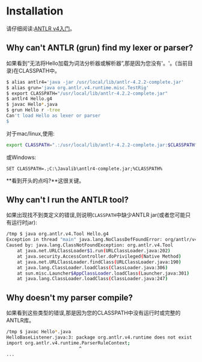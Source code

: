 # Installation

请仔细阅读:[ANTLR v4入门](https://raw.githubusercontent.com/antlr/antlr4/master/doc/getting-started.md)。

## Why can't ANTLR (grun) find my lexer or parser?

如果看到“无法将Hello加载为词法分析器或解析器”,那是因为您没有'。'。(当前目录)在CLASSPATH中。

```bash
$ alias antlr4='java -jar /usr/local/lib/antlr-4.2.2-complete.jar'
$ alias grun='java org.antlr.v4.runtime.misc.TestRig'
$ export CLASSPATH="/usr/local/lib/antlr-4.2.2-complete.jar"
$ antlr4 Hello.g4
$ javac Hello*.java
$ grun Hello r -tree
Can't load Hello as lexer or parser
$
```

对于mac/linux,使用:

```bash
export CLASSPATH=".:/usr/local/lib/antlr-4.2.2-complete.jar:$CLASSPATH"
```

或Windows:

```
SET CLASSPATH=.;C:\Javalib\antlr4-complete.jar;%CLASSPATH%
```

**看到开头的点吗?**这很关键。

## Why can't I run the ANTLR tool?

如果出现找不到类定义的错误,则说明`CLASSPATH`中缺少ANTLR jar(或者您可能只有运行时jar):

```bash
/tmp $ java org.antlr.v4.Tool Hello.g4
Exception in thread "main" java.lang.NoClassDefFoundError: org/antlr/v4/Tool
Caused by: java.lang.ClassNotFoundException: org.antlr.v4.Tool
    at java.net.URLClassLoader$1.run(URLClassLoader.java:202)
    at java.security.AccessController.doPrivileged(Native Method)
    at java.net.URLClassLoader.findClass(URLClassLoader.java:190)
    at java.lang.ClassLoader.loadClass(ClassLoader.java:306)
    at sun.misc.Launcher$AppClassLoader.loadClass(Launcher.java:301)
    at java.lang.ClassLoader.loadClass(ClassLoader.java:247)
```

## Why doesn't my parser compile?

如果看到这些类型的错误,那是因为您的CLASSPATH中没有运行时或完整的ANTLR库。

```bash
/tmp $ javac Hello*.java
HelloBaseListener.java:3: package org.antlr.v4.runtime does not exist
import org.antlr.v4.runtime.ParserRuleContext;
                           ^
...
```